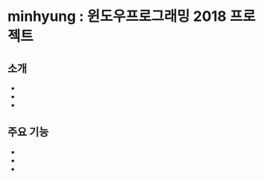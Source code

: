 minhyung : 윈도우프로그래밍 2018 프로젝트
=====================================

소개
---------------------
- 
- 
- 

주요 기능
----------------------
- 
- 
- 
